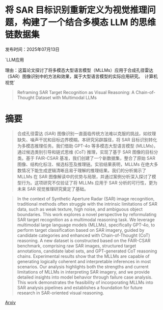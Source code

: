 # 将 SAR 目标识别重新定义为视觉推理问题，构建了一个结合多模态 LLM 的思维链数据集

发布时间：2025年07月13日

`LLM应用

理由：这篇论文探讨了将多模态大型语言模型（MLLMs）应用于合成孔径雷达（SAR）图像识别中的方法和效果，属于大型语言模型的实际应用研究。` `计算机视觉`

> Reframing SAR Target Recognition as Visual Reasoning: A Chain-of-Thought Dataset with Multimodal LLMs

# 摘要

> 合成孔径雷达 (SAR) 图像识别一直面临传统方法难以克服的挑战，如纹理缺失、噪声干扰和目标边界模糊。本研究另辟蹊径，将 SAR 目标识别转化为多模态推理任务。我们借助 GPT-4o 等多模态大型语言模型 (MLLMs)，通过候选类别引导和链式思维 (CoT) 推理，实现了基于 SAR 图像的目标分类。基于 FAIR-CSAR 基准，我们创建了一个新数据集，整合了原始 SAR 图像、结构化标注、候选标签及推理链。实验结果表明，MLLMs 在绝大多数情况下能生成逻辑清晰且易于理解的推理结果。我们的分析揭示了 MLLMs 在 SAR 图像解读中的优势与局限，并通过案例分析深入探讨了模型行为。这项研究不仅验证了将 MLLMs 应用于 SAR 分析的可行性，更为未来 SAR 视觉推理研究奠定了基础。

> In the context of Synthetic Aperture Radar (SAR) image recognition, traditional methods often struggle with the intrinsic limitations of SAR data, such as weak texture, high noise, and ambiguous object boundaries. This work explores a novel perspective by reformulating SAR target recognition as a multimodal reasoning task. We leverage multimodal large language models (MLLMs), specifically GPT-4o, to perform target classification based on SAR imagery, guided by candidate categories and enhanced with Chain-of-Thought (CoT) reasoning. A new dataset is constructed based on the FAIR-CSAR benchmark, comprising raw SAR images, structured target annotations, candidate label sets, and GPT-generated CoT reasoning chains. Experimental results show that the MLLMs are capable of generating logically coherent and interpretable inferences in most scenarios. Our analysis highlights both the strengths and current limitations of MLLMs in interpreting SAR imagery, and we provide detailed insights into model behavior through failure case analysis. This work demonstrates the feasibility of incorporating MLLMs into SAR analysis pipelines and establishes a foundation for future research in SAR-oriented visual reasoning.

[Arxiv](https://arxiv.org/abs/2507.09535)